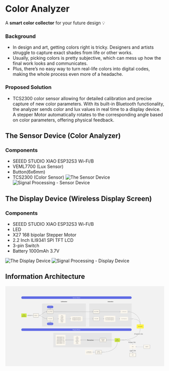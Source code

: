 # Color Analyzer
A **smart color collector** for your future design 💡 

### Background
- In design and art, getting colors right is tricky. Designers and artists struggle to capture exact shades from life or other works. 
- Usually, picking colors is pretty subjective, which can mess up how the final work looks and communicates. 
- Plus, there’s no easy way to turn real-life colors into digital codes, making the whole process even more of a headache. 

### Proposed Solution
- TCS2300 color sensor allowing for detailed calibration and precise capture of new color parameters. With its built-in Bluetooth functionality, the analyzer sends color and lux values in real time to a display device. A stepper Motor automatically rotates to the corresponding angle based on color parameters, offering physical feedback.

## The Sensor Device (Color Analyzer)
### Components
- SEEED STUDIO XIAO ESP32S3 Wi-Fi/B
- VEML7700 (Lux Sensor)
- Button(6x6mm)
- TCS2300 (Color Sensor)
![The Sensor Device](https://github.com/liliana0514/514-final/blob/main/The%20Sensor%20Device.png?raw=true)
![Signal Processing - Sensor Device](https://github.com/liliana0514/514-final/blob/main/Signal%20Processing%20-%20Sensor%20Device.png?raw=true)

## The Display Device (Wireless Display Screen)
### Components
- SEEED STUDIO XIAO ESP32S3 Wi-Fi/B
- LED
- X27 168 bipolar Stepper Motor
- 2.2 Inch ILI9341 SPI TFT LCD
- 3-pin Switch
- Battery 1000mAh 3.7V 

![The Display Device](https://github.com/liliana0514/514-final/blob/main/The%20Display%20Device.png?raw=true)
![Signal Processing - Display Device](https://github.com/liliana0514/514-final/blob/main/Signal%20Processing%20-%20Display%20Device.png?raw=true)

## Information Architecture
![Information flow](https://github.com/liliana0514/514-final/blob/main/Information%20flow.jpg?raw=true)


